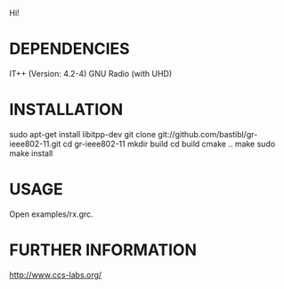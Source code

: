 Hi!

DEPENDENCIES
============
IT++ (Version: 4.2-4)
GNU Radio (with UHD)

INSTALLATION
============
sudo apt-get install libitpp-dev
git clone git://github.com/bastibl/gr-ieee802-11.git
cd gr-ieee802-11
mkdir build
cd build
cmake ..
make
sudo make install

USAGE
===========
Open examples/rx.grc.

FURTHER INFORMATION
===================
http://www.ccs-labs.org/
